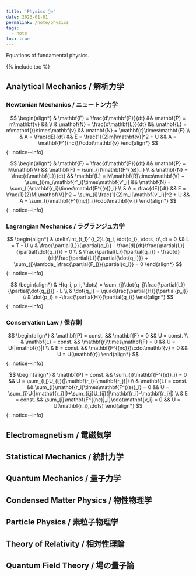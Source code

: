 ```yaml
---
title: 'Physics 🍊⭐'
date: 2023-01-01
permalink: /note/physics
tags:
  - note
toc: true
---
```


Equations of fundamental physics.

{% include toc %}

## Analytical Mechanics / 解析力学

### Newtonian Mechanics / ニュートン力学

$$
\begin{align*}
& \mathbf{F} = \frac{d\mathbf{P}}{dt} && \mathbf{P} = m\mathbf{v} && \\
& \mathbf{N} = \frac{d\mathbf{L}}{dt} && \mathbf{L} = m\mathbf{r}\times\mathbf{v} && \mathbf{N} = \mathbf{r}\times\mathbf{F} \\
& A = \frac{dE}{dt} && E = \frac{1}{2}m|\mathbf{v}|^2 + U && A = \mathbf{F^{(nc)}}\cdot\mathbf{v}
\end{align*}
$$
{: .notice--info}

$$
\begin{align*}
& \mathbf{F} = \frac{d\mathbf{P}}{dt} && \mathbf{P} = M\mathbf{V} && \mathbf{F} = \sum_{i}\mathbf{F^{(e)}_i} \\
& \mathbf{N} = \frac{d\mathbf{L}}{dt} && \mathbf{L} = M\mathbf{R}\times\mathbf{V} + \sum_{i}m_i\mathbf{r'_i}\times\mathbf{v'_i} && \mathbf{N} = \sum_{i}\mathbf{r_i}\times\mathbf{F^{(e)}_i} \\
& A = \frac{dE}{dt} && E = \frac{1}{2}M|\mathbf{V}|^2 + \sum_{i}\frac{1}{2}m_i|\mathbf{v'_i}|^2 + U && A = \sum_{i}\mathbf{F^{(nc)}_i}\cdot\mathbf{v_i}
\end{align*}
$$
{: .notice--info}

### Lagrangian Mechanics / ラグランジュ力学

$$
\begin{align*}
& \delta\int_{t_1}^{t_2}L(q_i, \dot{q_i}, \dots, t)\,dt = 0 && L = T - U \\
& \frac{\partial{L}}{\partial{q_i}} - \frac{d}{dt}\frac{\partial{L}}{\partial{\dot{q_i}}} = 0 \\
& \frac{\partial{L}}{\partial{q_i}} - \frac{d}{dt}\frac{\partial{L}}{\partial{\dot{q_i}}} + \sum_{j}\lambda_j\frac{\partial{F_j}}{\partial{q_i}} = 0
\end{align*}
$$
{: .notice--info}

$$
\begin{align*}
& H(q_i, p_i, \dots) = \sum_{j}\dot{q_j}\frac{\partial{L}}{\partial{\dot{q_j}}} - L \\
& \dot{q_i} = \quad\frac{\partial{H}}{\partial{p_i}} \\
& \dot{p_i} = -\frac{\partial{H}}{\partial{q_i}}
\end{align*}
$$
{: .notice--info}

### Conservation Law / 保存則

$$
\begin{align*}
& \mathbf{P} = const. && \mathbf{F} = 0 && U = const. \\
& \mathbf{L} = const. && \mathbf{r}\times\mathbf{F} = 0 && U = U(|\mathbf{r}|) \\
& E = const. && \mathbf{F^{(nc)}}\cdot\mathbf{v} = 0 && U = U(\mathbf{r})
\end{align*}
$$
{: .notice--info}

$$
\begin{align*}
& \mathbf{P} = const. && \sum_{i}\mathbf{F^{(e)}_i} = 0 && U = \sum_{i,j}U_{ij}(|\mathbf{r_i}-\mathbf{r_j}|) \\
& \mathbf{L} = const. && \sum_{i}\mathbf{r_i}\times\mathbf{F^{(e)}_i} = 0 && U = \sum_{i}U(|\mathbf{r_i}|)+\sum_{i,j}U_{ij}(|\mathbf{r_i}-\mathbf{r_j}|) \\
& E = const. && \sum_{i}\mathbf{F^{(nc)}_i}\cdot\mathbf{v_i} = 0 && U = U(\mathbf{r_i},\dots)
\end{align*}
$$
{: .notice--info}

## Electromagnetism / 電磁気学

## Statistical Mechanics / 統計力学

## Quantum Mechanics / 量子力学

## Condensed Matter Physics / 物性物理学

## Particle Physics / 素粒子物理学

## Theory of Relativity / 相対性理論

## Quantum Field Theory / 場の量子論